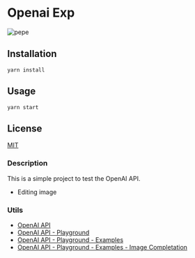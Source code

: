 # Openai Exp

![pepe](https://www.icegif.com/wp-content/uploads/2023/01/icegif-804.gif)

## Installation
```
yarn install
```
## Usage
```
yarn start
```
## License
[MIT](https://choosealicense.com/licenses/mit/)

### Description
This is a simple project to test the OpenAI API.
- Editing image

### Utils 
- [OpenAI API](https://beta.openai.com/docs/introduction)
- [OpenAI API - Playground](https://beta.openai.com/playground)
- [OpenAI API - Playground - Examples](https://beta.openai.com/examples)
- [OpenAI API - Playground - Examples - Image Completation](https://beta.openai.com/examples/default-image-completion)